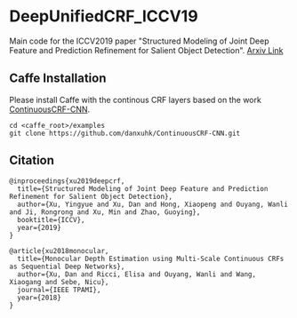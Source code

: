 # DeepUnifiedCRF_ICCV19

Main code for the ICCV2019 paper "Structured Modeling of Joint Deep Feature and Prediction Refinement for Salient Object Detection". [Arxiv Link](https://arxiv.org/pdf/1909.04366)

## Caffe Installation
Please install Caffe with the continous CRF layers based on the work [ContinuousCRF-CNN](https://arxiv.org/pdf/1704.02157.pdf). 

```
cd <caffe_root>/examples
git clone https://github.com/danxuhk/ContinuousCRF-CNN.git
```

##







## Citation
```
@inproceedings{xu2019deepcrf, 
  title={Structured Modeling of Joint Deep Feature and Prediction Refinement for Salient Object Detection}, 
  author={Xu, Yingyue and Xu, Dan and Hong, Xiaopeng and Ouyang, Wanli and Ji, Rongrong and Xu, Min and Zhao, Guoying}, 
  booktitle={ICCV}, 
  year={2019}
} 

@article{xu2018monocular,
  title={Monocular Depth Estimation using Multi-Scale Continuous CRFs as Sequential Deep Networks},
  author={Xu, Dan and Ricci, Elisa and Ouyang, Wanli and Wang, Xiaogang and Sebe, Nicu},
  journal={IEEE TPAMI},
  year={2018}
}
```
